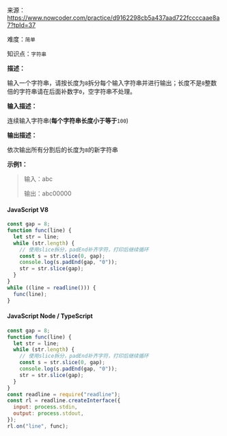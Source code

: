 来源：<https://www.nowcoder.com/practice/d9162298cb5a437aad722fccccaae8a7?tpId=37>

难度：`简单`

知识点：`字符串`

**描述：**

输入一个字符串，请按长度为`8`拆分每个输入字符串并进行输出；长度不是`8`整数倍的字符串请在后面补数字`0`，空字符串不处理。

**输入描述：**

连续输入字符串(**每个字符串长度小于等于**`100`)

**输出描述：**

依次输出所有分割后的长度为`8`的新字符串

**示例1：**

> 输入：abc
>
> 输出：abc00000

<!-- tabs:start -->

#### **JavaScript V8**

```javascript
const gap = 8;
function func(line) {
  let str = line;
  while (str.length) {
    // 使用slice拆分，padEnd补齐字符，打印后继续循环
    const s = str.slice(0, gap);
    console.log(s.padEnd(gap, "0"));
    str = str.slice(gap);
  }
}
while ((line = readline())) {
  func(line);
}
```

#### **JavaScript Node / TypeScript**

```javascript
const gap = 8;
function func(line) {
  let str = line;
  while (str.length) {
    // 使用slice拆分，padEnd补齐字符，打印后继续循环
    const s = str.slice(0, gap);
    console.log(s.padEnd(gap, "0"));
    str = str.slice(gap);
  }
}
const readline = require("readline");
const rl = readline.createInterface({
  input: process.stdin,
  output: process.stdout,
});
rl.on("line", func);
```

<!-- tabs:end -->
